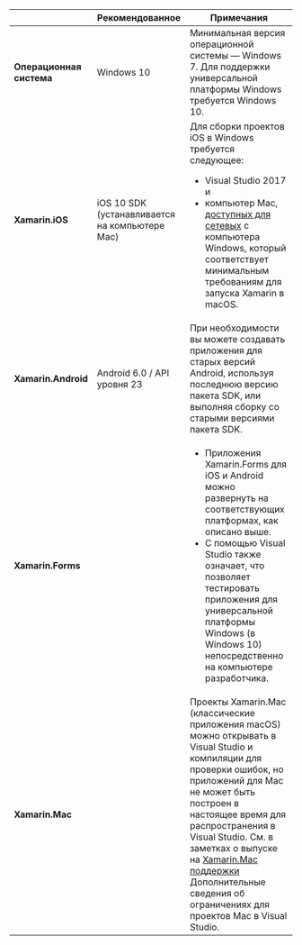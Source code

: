 ||Рекомендованное|Примечания|
|---|---|---|
|**Операционная система**|Windows 10|Минимальная версия операционной системы — Windows 7. Для поддержки универсальной платформы Windows требуется Windows 10.
|**Xamarin.iOS**|iOS 10 SDK (устанавливается на компьютере Mac)|Для сборки проектов iOS в Windows требуется следующее:<ul><li>Visual Studio 2017 и</li><li>компьютер Mac, <a href="~/ios/get-started/installation/windows/connecting-to-mac/index.md">доступных для сетевых</a> с компьютера Windows, который соответствует минимальным требованиям для запуска Xamarin в macOS.</li></ul>|
|**Xamarin.Android**|Android 6.0 / API уровня 23|При необходимости вы можете создавать приложения для старых версий Android, используя последнюю версию пакета SDK, или выполняя сборку со старыми версиями пакета SDK.|
|**Xamarin.Forms**||<ul><li>Приложения Xamarin.Forms для iOS и Android можно развернуть на соответствующих платформах, как описано выше.</li><li>С помощью Visual Studio также означает, что позволяет тестировать приложения для универсальной платформы Windows (в Windows 10) непосредственно на компьютере разработчика.</li></ul>|
|**Xamarin.Mac**||Проекты Xamarin.Mac (классические приложения macOS) можно открывать в Visual Studio и компиляции для проверки ошибок, но приложений для Mac не может быть построен в настоящее время для распространения в Visual Studio. См. в заметках о выпуске на <a href="https://developer.xamarin.com/releases/vs/xamarin.vs_4/xamarin.vs_4.2/#Xamarin.Mac_minimum_support.">Xamarin.Mac поддержки</a> Дополнительные сведения об ограничениях для проектов Mac в Visual Studio.|
